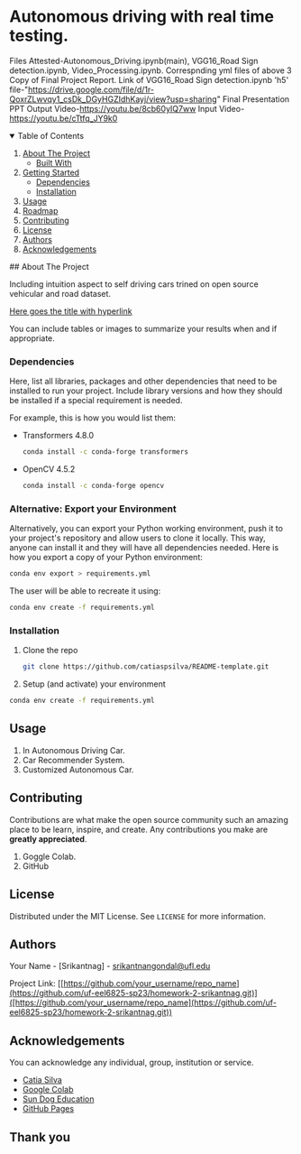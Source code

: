 
# Autonomous driving with real time testing.
Files Attested-Autonomous_Driving.ipynb(main), VGG16_Road Sign detection.ipynb, Video_Processing.ipynb.
Correspnding yml files of above 3 
Copy of Final Project Report.
Link of VGG16_Road Sign detection.ipynb 'h5' file-"https://drive.google.com/file/d/1r-QoxrZLwvqy1_csDk_DGyHGZIdhKayj/view?usp=sharing"
Final Presentation PPT
Output Video-https://youtu.be/8cb60yIQ7ww
Input Video-https://youtu.be/cTtfq_JY9k0

<!-- TABLE OF CONTENTS -->
<details open="open">
  <summary>Table of Contents</summary>
  <ol>
    <li>
      <a href="#about-the-project">About The Project</a>
      <ul>
        <li><a href="#built-with">Built With</a></li>
      </ul>
    </li>
    <li>
      <a href="#getting-started">Getting Started</a>
      <ul>
        <li><a href="#dependencies">Dependencies</a></li>
        <li><a href="#installation">Installation</a></li>
      </ul>
    </li>
    <li><a href="#usage">Usage</a></li>
    <li><a href="#roadmap">Roadmap</a></li>
    <li><a href="#contributing">Contributing</a></li>
    <li><a href="#license">License</a></li>
    <li><a href="#authors">Authors</a></li>
    <li><a href="#acknowledgements">Acknowledgements</a></li>
  </ol>
</details>
<!-- ABOUT THE PROJECT -->
## About The Project

Including intuition aspect to self driving cars trined on open source vehicular and road dataset.

[Here goes the title with hyperlink]([https://github.com/catiaspsilva/README-template](https://github.com/uf-eel6825-sp23/final-project-code-srikantnag/blob/main/README.md))

You can include tables or images to summarize your results when and if appropriate.

<!-- GETTING STARTED -->

### Dependencies

Here, list all libraries, packages and other dependencies that need to be installed to run your project. Include library versions and how they should be installed if a special requirement is needed.

For example, this is how you would list them:
* Transformers 4.8.0
  ```sh
  conda install -c conda-forge transformers
  ```
* OpenCV 4.5.2
  ```sh
  conda install -c conda-forge opencv
  ```
### Alternative: Export your Environment

Alternatively, you can export your Python working environment, push it to your project's repository and allow users to clone it locally. This way, anyone can install it and they will have all dependencies needed. Here is how you export a copy of your Python environment:

  ```sh
  conda env export > requirements.yml
  ```

The user will be able to recreate it using:

  ```sh
  conda env create -f requirements.yml
  ```

### Installation

1. Clone the repo
   ```sh
   git clone https://github.com/catiaspsilva/README-template.git
   ```
2. Setup (and activate) your environment
  ```sh
  conda env create -f requirements.yml
  ```

<!-- USAGE EXAMPLES -->
## Usage

1) In Autonomous Driving Car.
2) Car Recommender System.
3) Customized Autonomous Car.

<!-- ROADMAP -->


<!-- CONTRIBUTING -->
## Contributing

Contributions are what make the open source community such an amazing place to be learn, inspire, and create. Any contributions you make are **greatly appreciated**.

1. Goggle Colab.
2. GitHub 


<!-- LICENSE -->
## License

Distributed under the MIT License. See `LICENSE` for more information.


<!-- Authors -->
## Authors

Your Name - [Srikantnag] - srikantnangondal@ufl.edu

Project Link: [[https://github.com/your_username/repo_name](https://github.com/uf-eel6825-sp23/homework-2-srikantnag.git)]([https://github.com/your_username/repo_name](https://github.com/uf-eel6825-sp23/homework-2-srikantnag.git))


<!-- ACKNOWLEDGEMENTS -->
## Acknowledgements

You can acknowledge any individual, group, institution or service.
* [Catia Silva](https://faculty.eng.ufl.edu/catia-s0ilva/)
* [Google Colab](https://colab.research.google.com/)
* [Sun Dog Education](https://www.sundog-education.com/)
* [GitHub Pages](https://pages.github.com)


## Thank you
